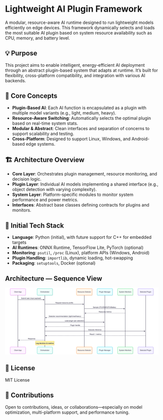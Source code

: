 # Lightweight AI Plugin Framework

A modular, resource-aware AI runtime designed to run lightweight models efficiently on edge devices. This framework dynamically selects and loads the most suitable AI plugin based on system resource availability such as CPU, memory, and battery level.

## 💡 Purpose

This project aims to enable intelligent, energy-efficient AI deployment through an abstract plugin-based system that adapts at runtime. It’s built for flexibility, cross-platform compatibility, and integration with various AI backends.

## 🧠 Core Concepts

- **Plugin-Based AI**: Each AI function is encapsulated as a plugin with multiple model variants (e.g., light, medium, heavy).
- **Resource-Aware Switching**: Automatically selects the optimal plugin based on real-time system stats.
- **Modular & Abstract**: Clean interfaces and separation of concerns to support scalability and testing.
- **Cross-Platform**: Designed to support Linux, Windows, and Android-based edge systems.

## 🏗️ Architecture Overview

- **Core Layer**: Orchestrates plugin management, resource monitoring, and decision logic.
- **Plugin Layer**: Individual AI models implementing a shared interface (e.g., object detection with varying complexity).
- **System Layer**: Platform-specific modules to monitor system performance and power metrics.
- **Interfaces**: Abstract base classes defining contracts for plugins and monitors.

## 🧰 Initial Tech Stack

- **Language**: Python (initial), with future support for C++ for embedded targets
- **AI Runtimes**: ONNX Runtime, TensorFlow Lite, PyTorch (optional)
- **Monitoring**: `psutil`, `/proc` (Linux), platform APIs (Windows, Android)
- **Plugin Handling**: `importlib`, dynamic loading, hot-swapping
- **Packaging**: `setuptools`, Docker (optional)

## Architecture — Sequence View

   ![Architecture Sequence](Images/sequenceDiagram.png)

## 📄 License

MIT License

## 🤝 Contributions

Open to contributions, ideas, or collaborations—especially on model optimization, multi-platform support, and performance tuning.

